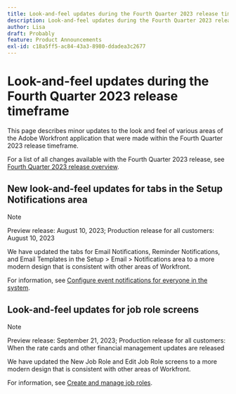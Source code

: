 ```yaml
---
title: Look-and-feel updates during the Fourth Quarter 2023 release time frame
description: Look-and-feel updates during the Fourth Quarter 2023 release time frame
author: Lisa
draft: Probably
feature: Product Announcements
exl-id: c18a5ff5-ac84-43a3-8980-ddadea3c2677
---
```

# Look-and-feel updates during the Fourth Quarter 2023 release timeframe

This page describes minor updates to the look and feel of various areas of the Adobe Workfront application that were made within the Fourth Quarter 2023 release timeframe.

For a list of all changes available with the Fourth Quarter 2023 release, see [Fourth Quarter 2023 release overview](/help/quicksilver/product-announcements/product-releases/23-q4-release-activity/23-q4-release-overview.md).

## New look-and-feel updates for tabs in the Setup Notifications area

>[!NOTE]
>
>Preview release: August 10, 2023; Production release for all customers: August 10, 2023

We have updated the tabs for Email Notifications, Reminder Notifications, and Email Templates in the Setup > Email > Notifications area to a more modern design that is consistent with other areas of Workfront.

For information, see [Configure event notifications for everyone in the system](/help/quicksilver/administration-and-setup/manage-workfront/emails/configure-event-notifications-for-everyone-in-the-system.md).

## Look-and-feel updates for job role screens

>[!NOTE]
>
>Preview release: September 21, 2023; Production release for all customers: When the rate cards and other financial management updates are released

We have updated the New Job Role and Edit Job Role screens to a more modern design that is consistent with other areas of Workfront.

For information, see [Create and manage job roles](/help/quicksilver/administration-and-setup/set-up-workfront/organizational-setup/create-manage-job-roles.md).
